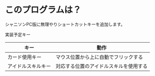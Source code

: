 # このプログラムは？

シャニソンPC版に無理やりショートカットキーを追加します。

実装予定キー

|キー|動作|
|--|--|
|カード使用キー|マウス位置から上に自動でフリックする|
|アイドルスキルキー|対応する位置のアイドルスキルを使用する|
